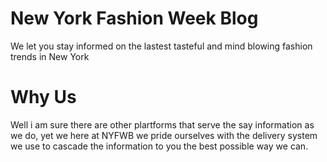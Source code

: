 # New York Fashion Week Blog
We let you stay informed on the lastest tasteful and mind blowing fashion trends in New York

# Why Us
Well i am sure there are other plartforms that serve the say information as we do, yet we here at NYFWB we pride ourselves with the delivery system we use to cascade the information to you the best possible way we can.

